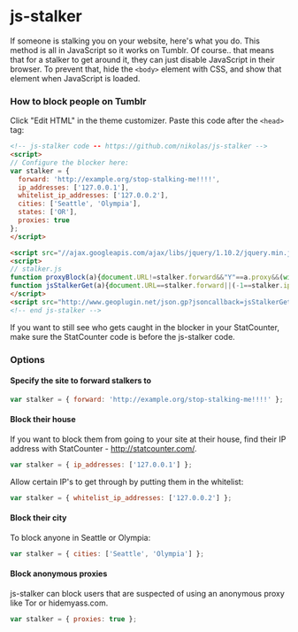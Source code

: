 js-stalker
==========
If someone is stalking you on your website, here's what you do. This method is
all in JavaScript so it works on Tumblr. Of course.. that means that for a
stalker to get around it, they can just disable JavaScript in their browser.
To prevent that, hide the `<body>` element with CSS, and show that element when
JavaScript is loaded.

### How to block people on Tumblr ###
Click "Edit HTML" in the theme customizer. Paste this code after the `<head>` tag:
```html
<!-- js-stalker code -- https://github.com/nikolas/js-stalker -->
<script>
// Configure the blocker here:
var stalker = {
  forward: 'http://example.org/stop-stalking-me!!!!',
  ip_addresses: ['127.0.0.1'],
  whitelist_ip_addresses: ['127.0.0.2'],
  cities: ['Seattle', 'Olympia'],
  states: ['OR'],
  proxies: true
};
</script>

<script src="//ajax.googleapis.com/ajax/libs/jquery/1.10.2/jquery.min.js"></script>
<script>
// stalker.js
function proxyBlock(a){document.URL!=stalker.forward&&"Y"==a.proxy&&(window.location=stalker.forward)}
function jsStalkerGet(a){document.URL==stalker.forward||(-1==stalker.ip_addresses.indexOf(a.geoplugin_request)&&-1==stalker.cities.indexOf(a.geoplugin_city)&&-1==stalker.states.indexOf(a.geoplugin_region)||-1!=stalker.whitelist_ip_addresses.indexOf(a.geoplugin_request))||(window.location=stalker.forward);stalker.proxies&&$.ajax({url:"http://4gods.nl/~nik/proxyblock.php",type:"GET",data:{ip:a.geoplugin_request,format:"jsonp"},crossDomain:!0,dataType:"jsonp",jsonp:"cb",jsonpCallback:"proxyBlock"})}
</script>
<script src="http://www.geoplugin.net/json.gp?jsoncallback=jsStalkerGet" type="application/javascript"></script>
<!-- end js-stalker -->
```

If you want to still see who gets caught in the blocker in your StatCounter, make sure the StatCounter code is before the js-stalker code.

### Options ###
#### Specify the site to forward stalkers to ####
```javascript
var stalker = { forward: 'http://example.org/stop-stalking-me!!!!' };
```

#### Block their house ####
If you want to block them from going to your site at their house, find their IP
address with StatCounter - http://statcounter.com/.

```javascript
var stalker = { ip_addresses: ['127.0.0.1'] };
```

Allow certain IP's to get through by putting them in the whitelist:
```javascript
var stalker = { whitelist_ip_addresses: ['127.0.0.2'] };
```

#### Block their city ####
To block anyone in Seattle or Olympia:
```javascript
var stalker = { cities: ['Seattle', 'Olympia'] };
```

#### Block anonymous proxies ####
js-stalker can block users that are suspected of using an anonymous proxy like
Tor or hidemyass.com.
```javascript
var stalker = { proxies: true };
```

